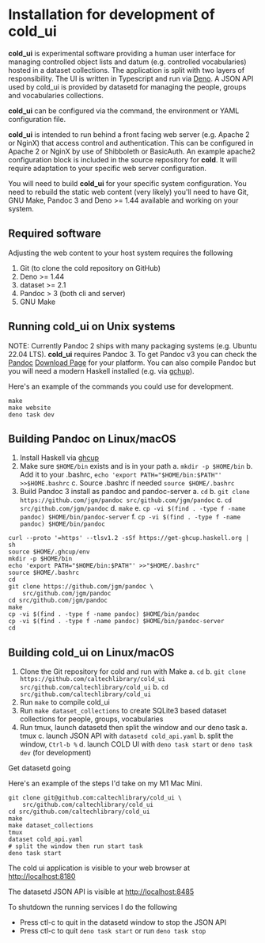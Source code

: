 
Installation for development of **cold_ui**
=======================================

**cold_ui** is experimental software providing a human user interface for managing controlled object lists and datum (e.g. controlled vocabularies) hosted in a dataset collections. The application is split with two layers of responsibility. The UI is written in Typescript and run via [Deno](https://deno.land). A JSON API used by cold_ui is provided by datasetd for managing the people, groups and vocabularies collections.

**cold_ui** can be configured via the command, the environment or YAML configuration file.

**cold_ui** is intended to run behind a front facing web server (e.g. Apache 2 or NginX) that access control and authentication. This can be configured in Apache 2 or NginX by use of Shibboleth or BasicAuth.  An example apache2 configuration block is included in the source repository for **cold**. It will require adaptation to your specific web server configuration.

You will need to build **cold_ui** for your specific system configuration.  You need to rebuild the static web content (very likely) you'll need to have Git, GNU Make, Pandoc 3 and Deno >= 1.44 available and working on your system.

Required software
-----------------

Adjusting the web content to your host system requires the following

1. Git (to clone the cold repository on GitHub)
2. Deno >= 1.44
2. dataset >= 2.1
4. Pandoc > 3 (both cli and server)
5. GNU Make

Running cold_ui on Unix systems
-------------------------------

NOTE: Currently Pandoc 2 ships with many packaging systems (e.g. Ubuntu 22.04 LTS). **cold_ui** requires Pandoc 3. To get Pandoc v3 you can check the [Pandoc](https://pandoc.org) [Download Page](https://pandoc.org/downloads) for your platform. You can also compile Pandoc but you will need a modern Haskell installed (e.g. via [gchup](https://www.haskell.org/ghcup/)). 

Here's an example of the commands you could use for development.

~~~
make
make website
deno task dev
~~~

Building Pandoc on Linux/macOS
------------------------------

1. Install Haskell via [ghcup](https://www.haskell.org/ghcup/)
2. Make sure `$HOME/bin` exists and is in your path
    a. `mkdir -p $HOME/bin`
    b. Add it to your .bashrc, `echo 'export PATH="$HOME/bin:$PATH"' >>$HOME.bashrc`
    c. Source .bashrc if needed `source $HOME/.bashrc`
3. Build Pandoc 3 install as pandoc and pandoc-server
    a. `cd`
    b. `git clone https://github.com/jgm/pandoc src/github.com/jgm/pandoc`
    c. `cd src/github.com/jgm/pandoc`
    d. `make`
    e. `cp -vi $(find . -type f -name pandoc) $HOME/bin/pandoc-server`
    f. `cp -vi $(find . -type f -name pandoc) $HOME/bin/pandoc`

~~~
curl --proto '=https' --tlsv1.2 -sSf https://get-ghcup.haskell.org | sh
source $HOME/.ghcup/env
mkdir -p $HOME/bin
echo 'export PATH="$HOME/bin:$PATH"' >>"$HOME/.bashrc"
source $HOME/.bashrc
cd
git clone https://github.com/jgm/pandoc \
    src/github.com/jgm/pandoc
cd src/github.com/jgm/pandoc
make
cp -vi $(find . -type f -name pandoc) $HOME/bin/pandoc
cp -vi $(find . -type f -name pandoc) $HOME/bin/pandoc-server
cd
~~~

Building cold_ui on Linux/macOS
-------------------------------

1. Clone the Git repository for cold and run with Make
    a. `cd`
    b. `git clone https://github.com/caltechlibrary/cold_ui src/github.com/caltechlibrary/cold_ui`
    b. `cd src/github.com/caltechlibrary/cold_ui`
2. Run `make` to compile cold_ui
3. Run `make dataset_collections` to create SQLite3 based dataset collections for people, groups, vocabularies
4. Run tmux, launch datasetd then split the window and our deno task
    a. tmux
    c. launch JSON API with `datasetd cold_api.yaml`
    b. split the window, `Ctrl-b %`
    d. launch COLD UI with `deno task start` or `deno task dev` (for development)

Get datasetd going

Here's an example of the steps I'd take on my M1 Mac Mini. 

~~~
git clone git@github.com:caltechlibrary/cold_ui \
    src/github.com/caltechlibrary/cold_ui
cd src/github.com/caltechlibrary/cold_ui
make
make dataset_collections
tmux
dataset cold_api.yaml
# split the window then run start task
deno task start
~~~

The cold ui application is visible to your web browser at <http://localhost:8180>

The datasetd JSON API is visible at <http://localhost:8485>

To shutdown the running services I do the following

- Press ctl-c to quit in the datasetd window to stop the JSON API
- Press ctl-c to quit `deno task start` or run `deno task stop`


